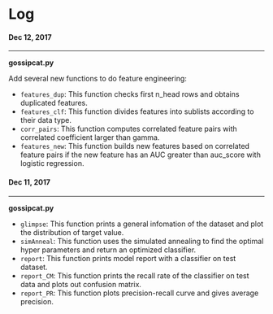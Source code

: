 # Log

#### Dec 12, 2017
---
**gossipcat.py**

Add several new functions to do feature engineering:
- `features_dup`: This function checks first n_head rows and obtains duplicated features.
- `features_clf`: This function divides features into sublists according to their data type.
- `corr_pairs`: This function computes correlated feature pairs with correlated coefficient larger than gamma.
- `features_new`: This function builds new features based on correlated feature pairs if the new feature has an AUC greater than auc_score with logistic regression. 

#### Dec 11, 2017
---
**gossipcat.py**

- `glimpse`: This function prints a general infomation of the dataset and plot the distribution of target value. 
- `simAnneal`: This function uses the simulated annealing to find the optimal hyper parameters and return an optimized classifier.
- `report`: This function prints model report with a classifier on test dataset.
- `report_CM`: This function prints the recall rate of the classifier on test data and plots out confusion matrix.
- `report_PR`: This function plots precision-recall curve and gives average precision.





